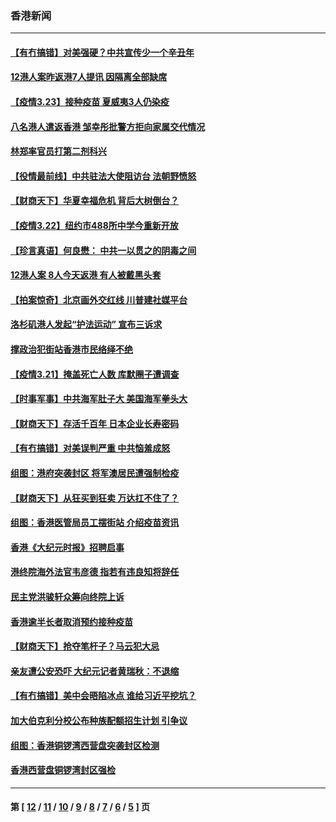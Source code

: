 ### 香港新闻
---
#### [【有冇搞错】对美强硬？中共宣传少一个辛丑年](../../pages/ncid1349362/n12828706.md) 
#### [12港人案昨返港7人提讯 因隔离全部缺席](../../pages/ncid1349362/n12830151.md) 
#### [【疫情3.23】接种疫苗 夏威夷3人仍染疫](../../pages/ncid1349362/n12829973.md) 
#### [八名港人遣返香港 邹幸彤批警方拒向家属交代情况](../../pages/ncid1349362/n12829004.md) 
#### [林郑率官员打第二剂科兴](../../pages/ncid1349362/n12828990.md) 
#### [【役情最前线】中共驻法大使阻访台 法朝野愤怒](../../pages/ncid1349362/n12828992.md) 
#### [【财商天下】华夏幸福危机 背后大树倒台？](../../pages/ncid1349362/n12828249.md) 
#### [【疫情3.22】纽约市488所中学今重新开放](../../pages/ncid1349362/n12827503.md) 
#### [【珍言真语】何良懋： 中共一以贯之的阴毒之间](../../pages/ncid1349362/n12827952.md) 
#### [12港人案 8人今天返港 有人被戴黑头套](../../pages/ncid1349362/n12827175.md) 
#### [【拍案惊奇】北京画外交红线 川普建社媒平台](../../pages/ncid1349362/n12826726.md) 
#### [洛杉矶港人发起“护法运动” 宣布三诉求](../../pages/ncid1349362/n12826469.md) 
#### [撑政治犯街站香港市民络绎不绝](../../pages/ncid1349362/n12826438.md) 
#### [【疫情3.21】掩盖死亡人数  库默圈子遭调查](../../pages/ncid1349362/n12825343.md) 
#### [【时事军事】中共海军肚子大 美国海军拳头大](../../pages/ncid1349362/n12822699.md) 
#### [【财商天下】存活千百年 日本企业长寿密码](../../pages/ncid1349362/n12824520.md) 
#### [【有冇搞错】对美误判严重 中共恼羞成怒](../../pages/ncid1349362/n12823283.md) 
#### [组图：港府突袭封区 将军澳居民遭强制检疫](../../pages/ncid1349362/n12823995.md) 
#### [【财商天下】从狂买到狂卖 万达扛不住了？](../../pages/ncid1349362/n12822646.md) 
#### [组图：香港医管局员工摆街站 介绍疫苗资讯](../../pages/ncid1349362/n12822313.md) 
#### [香港《大纪元时报》招聘启事](../../pages/ncid1349362/n12822479.md) 
#### [港终院海外法官韦彦德 指若有违良知将辞任](../../pages/ncid1349362/n12820984.md) 
#### [民主党洪骏轩众筹向终院上诉](../../pages/ncid1349362/n12820972.md) 
#### [香港逾半长者取消预约接种疫苗](../../pages/ncid1349362/n12820952.md) 
#### [【财商天下】抢夺笔杆子？马云犯大忌](../../pages/ncid1349362/n12820490.md) 
#### [亲友遭公安恐吓 大纪元记者黄瑞秋：不退缩](../../pages/ncid1349362/n12820581.md) 
#### [【有冇搞错】美中会晤陷冰点 谁给习近平挖坑？](../../pages/ncid1349362/n12818052.md) 
#### [加大伯克利分校公布种族配额招生计划 引争议](../../pages/ncid1349362/n12816073.md) 
#### [组图：香港铜锣湾西营盘突袭封区检测](../../pages/ncid1349362/n12819526.md) 
#### [香港西营盘铜锣湾封区强检](../../pages/ncid1349362/n12818468.md) 

---
#### 第 [ [12](./12.md) / [11](./11.md) / [10](./10.md) / [9](./9.md) / [8](./8.md) / [7](./7.md) / [6](./6.md) / [5](./5.md) ] 页
